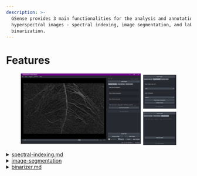 ```yaml
---
description: >-
  GSense provides 3 main functionalities for the analysis and annotation of
  hyperspectral images - spectral indexing, image segmentation, and label
  binarization.
---
```


# Features

<figure><img src="../.gitbook/assets/image (5) (1).png" alt=""><figcaption></figcaption></figure>



<details>

<summary><a data-mention href="../basics/spectral-indexing.md">spectral-indexing.md</a></summary>

Lets you compute pseudo-RGB images from spectral bands by referencing them in mathematical expressions using channel indices.

Example of acceptable expressions:

```
Red: ch[10] + ch[20]/4 + 3/ch[2]
Green: ch[50]
Blue: ch[2] - ch[6]
```

Note: If an image in the loaded batch does not have the referenced channel data, pseudo-RGB image computation for that image is skipped.

<img src="../.gitbook/assets/spectral indexing.png" alt="" data-size="original">

</details>

<details>

<summary><a data-mention href="../basics/image-segmentation/">image-segmentation</a></summary>

Segment generated pseudo-RGB images using Meta AI's Segment Anything Model. Choose your model type and default or custom fine-tuned checkpoint to run segmentation with.

![](<../.gitbook/assets/image (2).png>)

</details>

<details>

<summary><a data-mention href="../basics/binarizer.md">binarizer.md</a></summary>

We use SAM to generates all masks and the label binarizer helps reduce the labels to binary instead.

![](<../.gitbook/assets/image (5).png>)

</details>


